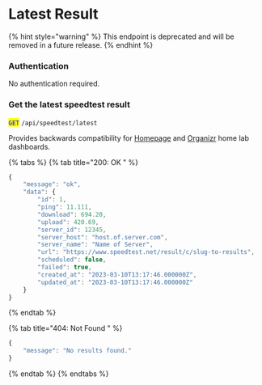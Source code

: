 # Latest Result

{% hint style="warning" %}
This endpoint is deprecated and will be removed in a future release.
{% endhint %}

### Authentication

No authentication required.

### Get the latest speedtest result

<mark style="color:blue;">`GET`</mark> `/api/speedtest/latest`

Provides backwards compatibility for [Homepage](https://github.com/benphelps/homepage) and [Organizr](https://github.com/causefx/Organizr) home lab dashboards.

{% tabs %}
{% tab title="200: OK " %}
```javascript
{
    "message": "ok",
    "data": {
        "id": 1,
        "ping": 11.111,
        "download": 694.20,
        "upload": 420.69,
        "server_id": 12345,
        "server_host": "host.of.server.com",
        "server_name": "Name of Server",
        "url": "https://www.speedtest.net/result/c/slug-to-results",
        "scheduled": false,
        "failed": true,
        "created_at": "2023-03-10T13:17:46.000000Z",
        "updated_at": "2023-03-10T13:17:46.000000Z"
    }
}
```
{% endtab %}

{% tab title="404: Not Found " %}
```javascript
{
    "message": "No results found."
}
```
{% endtab %}
{% endtabs %}
